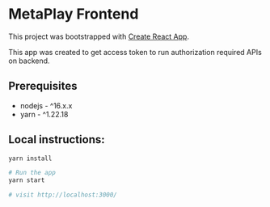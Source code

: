 # MetaPlay Frontend

This project was bootstrapped with [Create React App](https://github.com/facebook/create-react-app).

This app was created to get access token to run authorization required APIs on backend.

## Prerequisites

- nodejs - ^16.x.x
- yarn - ^1.22.18

## Local instructions:

```sh
yarn install

# Run the app
yarn start

# visit http://localhost:3000/
```

